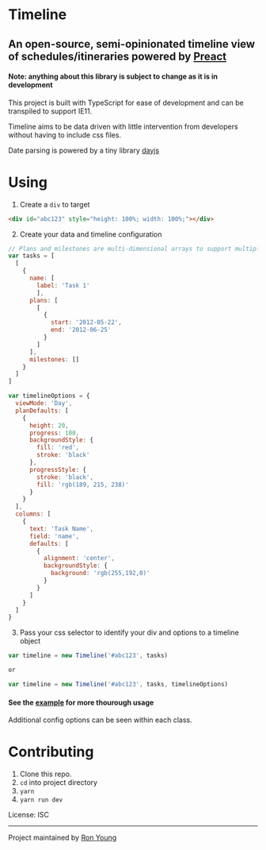 # Timeline

## An open-source, semi-opinionated timeline view of schedules/itineraries powered by [Preact](https://preactjs.com/)

#### Note: anything about this library is subject to change as it is in development

This project is built with TypeScript for ease of development and can be transpiled to support IE11.

Timeline aims to be data driven with little intervention from developers without having to include css files.

Date parsing is powered by a tiny library [dayjs](https://github.com/iamkun/dayjs)

# Using

1. Create a `div` to target

```html
<div id="abc123" style="height: 100%; width: 100%;"></div>
```

2. Create your data and timeline configuration

```js
// Plans and milestones are multi-dimensional arrays to support multiple bars within a task view
var tasks = [
  [
    {
      name: [
        label: 'Task 1'
        ],
      plans: [
        [
          {
            start: '2012-05-22',
            end: '2012-06-25'
          }
        ]
      ],
      milestones: []
    }
  ]
]

var timelineOptions = {
  viewMode: 'Day',
  planDefaults: [
    {
      height: 20,
      progress: 100,
      backgroundStyle: {
        fill: 'red',
        stroke: 'black'
      },
      progressStyle: {
        stroke: 'black',
        fill: 'rgb(189, 215, 238)'
      }
    }
  ],
  columns: [
    {
      text: 'Task Name',
      field: 'name',
      defaults: [
        {
          alignment: 'center',
          backgroundStyle: {
            background: 'rgb(255,192,0)'
          }
        }
      ]
    }
  ]
}
```

3. Pass your css selector to identify your div and options to a timeline object

```js
var timeline = new Timeline('#abc123', tasks)

or

var timeline = new Timeline('#abc123', tasks, timelineOptions)
```

#### See the [example](https://github.com/raiyni/timeline-preact/tree/master/public) for more thourough usage

Additional config options can be seen within each class.

# Contributing

1. Clone this repo.
2. `cd` into project directory
3. `yarn`
4. `yarn run dev`

License: ISC

---

Project maintained by [Ron Young](https://github.com/raiyni)

